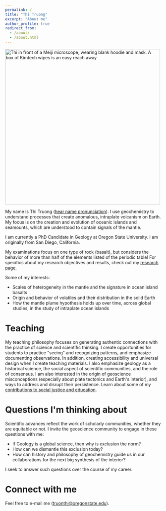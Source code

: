 ```yaml
---
permalink: /
title: "Thi Truong"
excerpt: "About me"
author_profile: true
redirect_from: 
  - /about/
  - /about.html
---
```


<img src="/images/thi-microscope-lab-01.png" alt="Thi in front of a Meiji microscope, wearing blank hoodie and mask. A box of Kimtech wipes is an easy reach away" width="500"/>

My name is Thi Truong ([hear name pronunciation](https://namedrop.io/thitruong)). I use geochemistry to understand processes that create anomalous, intraplate volcanism on Earth. My focus is on the creation and evolution of oceanic islands and seamounts, which are understood to contain signals of the mantle. 

I am currently a PhD Candidate in Geology at Oregon State University. I am originally from San Diego, California.

My examinations focus on one type of rock (basalt), but considers the behavior of more than half of the elements listed of the periodic table! For specifics about my research objectives and results, check out my [research page](https://thi-truong.github.io/research/).

Some of my interests:
* Scales of heterogeneity in the mantle and the signature in ocean island basalts
* Origin and behavior of volatiles and their distribution in the solid Earth
* How the mantle plume hypothesis holds up over time, across global studies, in the study of intraplate ocean islands

# Teaching

My teaching philosophy focuses on generating authentic connections with the practice of science and scientific thinking. I create opportunities for students to practice "seeing" and recognizing patterns, and emphasize documenting observations. In addition, creating accessibility and universal design when I create teaching materials. I also emphasize geology as a historical science, the social aspect of scientific communities, and the role of consensus. I am also interested in the origin of geoscience misconceptions (especially about plate tectonics and Earth's interior), and ways to address and disrupt their persistence. Learn about some of my [contributions to social justice and education](https://thi-truong.github.io/contributions/).

# Questions I'm thinking about

Scientific advances reflect the work of scholarly communities, whether they are equitable or not. I invite the geoscience community to engage in these questions with me:

* If Geology is a global science, then why is exclusion the norm? 
* How can we dismantle this exclusion today?
* How can history and philosophy of geochemistry guide us in our collaborations for the next big synthesis of the interior?

I seek to answer such questions over the course of my career.

# Connect with me

Feel free to e-mail me (truonthi@oregonstate.edu).
